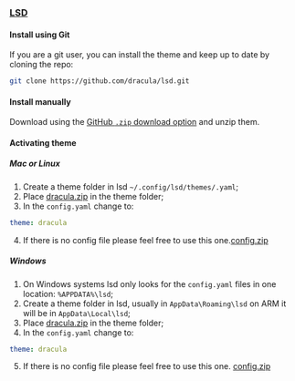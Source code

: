 ### [LSD](https://github.com/lsd-rs/lsd)

#### Install using Git

If you are a git user, you can install the theme and keep up to date by cloning the repo:

```bash
git clone https://github.com/dracula/lsd.git
```

#### Install manually

Download using the [GitHub `.zip` download option](https://github.com/dracula/lsd/archive/refs/heads/main.zip) and unzip them.

#### Activating theme

##### Mac or Linux

1.  Create a theme folder in lsd `~/.config/lsd/themes/.yaml`;
2.  Place [dracula.zip](https://github.com/dracula/lsd/files/11512594/dracula.zip) in the theme folder;
3.  In the `config.yaml` change to:

```yaml
theme: dracula
```

4.  If there is no config file please feel free to use this one.[config.zip](https://github.com/dracula/lsd/files/11512591/config.zip)

##### Windows

1.  On Windows systems lsd only looks for the `config.yaml` files in one location: `%APPDATA%\lsd`;
2.  Create a theme folder in lsd, usually in `AppData\Roaming\lsd` on ARM it will be in `AppData\Local\lsd`;
3.  Place [dracula.zip](https://github.com/dracula/lsd/files/11512594/dracula.zip) in the theme folder;
4.  In the `config.yaml` change to:

```yaml
theme: dracula
```

5.  If there is no config file please feel free to use this one. [config.zip](https://github.com/dracula/lsd/files/11512586/config.zip)

